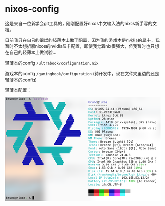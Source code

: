 # nixos-config
这是来自一位新学会git工具的，刚刚配置好nixos中文输入法的nixos新手写的文档。

目前我只在自己的很烂的轻薄本上做了配置，因为我的游戏本是nvidia的显卡，我暂时不太想折腾nixos的nvidia显卡配置，即使我觉着nix很强大，但我暂时也只想在自己的轻薄本上做试验... 

轻薄本的config `/ultrabook/configuration.nix`

游戏本的config `/gamingbook/configuration` (待开发中，现在文件夹里边的还是轻薄本的config)

轻薄本配置：

![电脑配置](images/a.png)
